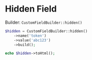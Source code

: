 # Hidden Field

Builder: `CustomFieldBuilder::hidden()`

```php
$hidden = CustomFieldBuilder::hidden()
    ->name('token')
    ->value('abc123')
    ->build();

echo $hidden->toHtml();
```
